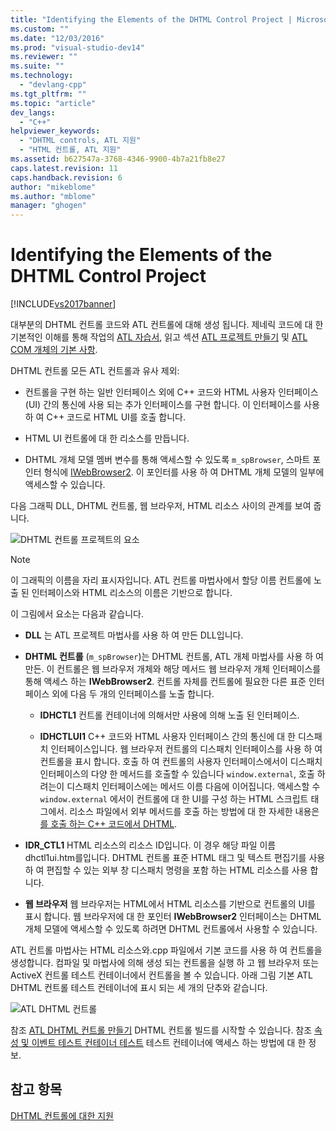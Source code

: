 ```yaml
---
title: "Identifying the Elements of the DHTML Control Project | Microsoft Docs"
ms.custom: ""
ms.date: "12/03/2016"
ms.prod: "visual-studio-dev14"
ms.reviewer: ""
ms.suite: ""
ms.technology: 
  - "devlang-cpp"
ms.tgt_pltfrm: ""
ms.topic: "article"
dev_langs: 
  - "C++"
helpviewer_keywords: 
  - "DHTML controls, ATL 지원"
  - "HTML 컨트롤, ATL 지원"
ms.assetid: b627547a-3768-4346-9900-4b7a21fb8e27
caps.latest.revision: 11
caps.handback.revision: 6
author: "mikeblome"
ms.author: "mblome"
manager: "ghogen"
---
```

# Identifying the Elements of the DHTML Control Project
[!INCLUDE[vs2017banner](../assembler/inline/includes/vs2017banner.md)]

대부분의 DHTML 컨트롤 코드와 ATL 컨트롤에 대해 생성 됩니다.  제네릭 코드에 대 한 기본적인 이해를 통해 작업의  [ATL 자습서](../atl/active-template-library-atl-tutorial.md), 읽고 섹션  [ATL 프로젝트 만들기](../atl/reference/creating-an-atl-project.md) 및  [ATL COM 개체의 기본 사항](../atl/fundamentals-of-atl-com-objects.md).  
  
 DHTML 컨트롤 모든 ATL 컨트롤과 유사 제외:  
  
-   컨트롤을 구현 하는 일반 인터페이스 외에 C\+\+ 코드와 HTML 사용자 인터페이스 \(UI\) 간의 통신에 사용 되는 추가 인터페이스를 구현 합니다.  이 인터페이스를 사용 하 여 C\+\+ 코드로 HTML UI를 호출 합니다.  
  
-   HTML UI 컨트롤에 대 한 리소스를 만듭니다.  
  
-   DHTML 개체 모델 멤버 변수를 통해 액세스할 수 있도록 `m_spBrowser`, 스마트 포인터 형식에  [IWebBrowser2](https://msdn.microsoft.com/en-us/library/aa752127.aspx).  이 포인터를 사용 하 여 DHTML 개체 모델의 일부에 액세스할 수 있습니다.  
  
 다음 그래픽 DLL, DHTML 컨트롤, 웹 브라우저, HTML 리소스 사이의 관계를 보여 줍니다.  
  
 ![DHTML 컨트롤 프로젝트의 요소](../atl/media/vc52en1.png "vc52EN1")  
  
> [!NOTE]
>  이 그래픽의 이름을 자리 표시자입니다.  ATL 컨트롤 마법사에서 할당 이름 컨트롤에 노출 된 인터페이스와 HTML 리소스의 이름은 기반으로 합니다.  
  
 이 그림에서 요소는 다음과 같습니다.  
  
-   **DLL** 는 ATL 프로젝트 마법사를 사용 하 여 만든 DLL입니다.  
  
-   **DHTML 컨트롤** \(`m_spBrowser`\)는 DHTML 컨트롤, ATL 개체 마법사를 사용 하 여 만든.  이 컨트롤은 웹 브라우저 개체와 해당 메서드 웹 브라우저 개체 인터페이스를 통해 액세스 하는  **IWebBrowser2**.  컨트롤 자체를 컨트롤에 필요한 다른 표준 인터페이스 외에 다음 두 개의 인터페이스를 노출 합니다.  
  
    -   **IDHCTL1** 컨트롤 컨테이너에 의해서만 사용에 의해 노출 된 인터페이스.  
  
    -   **IDHCTLUI1** C\+\+ 코드와 HTML 사용자 인터페이스 간의 통신에 대 한 디스패치 인터페이스입니다.  웹 브라우저 컨트롤의 디스패치 인터페이스를 사용 하 여 컨트롤을 표시 합니다.  호출 하 여 컨트롤의 사용자 인터페이스에서이 디스패치 인터페이스의 다양 한 메서드를 호출할 수 있습니다 `window.external`, 호출 하려는이 디스패치 인터페이스에는 메서드 이름 다음에 이어집니다.  액세스할 수 `window.external` 에서이 컨트롤에 대 한 UI를 구성 하는 HTML 스크립트 태그에서.  리소스 파일에서 외부 메서드를 호출 하는 방법에 대 한 자세한 내용은  [를 호출 하는 C\+\+ 코드에서 DHTML](../atl/calling-cpp-code-from-dhtml.md).  
  
-   **IDR\_CTL1** HTML 리소스의 리소스 ID입니다.  이 경우 해당 파일 이름 dhctl1ui.htm를입니다.  DHTML 컨트롤 표준 HTML 태그 및 텍스트 편집기를 사용 하 여 편집할 수 있는 외부 창 디스패치 명령을 포함 하는 HTML 리소스를 사용 합니다.  
  
-   **웹 브라우저** 웹 브라우저는 HTML에서 HTML 리소스를 기반으로 컨트롤의 UI를 표시 합니다.  웹 브라우저에 대 한 포인터  **IWebBrowser2** 인터페이스는 DHTML 개체 모델에 액세스할 수 있도록 하려면 DHTML 컨트롤에서 사용할 수 있습니다.  
  
 ATL 컨트롤 마법사는 HTML 리소스와.cpp 파일에서 기본 코드를 사용 하 여 컨트롤을 생성합니다.  컴파일 및 마법사에 의해 생성 되는 컨트롤을 실행 하 고 웹 브라우저 또는 ActiveX 컨트롤 테스트 컨테이너에서 컨트롤을 볼 수 있습니다.  아래 그림 기본 ATL DHTML 컨트롤 테스트 컨테이너에 표시 되는 세 개의 단추와 같습니다.  
  
 ![ATL DHTML 컨트롤](../atl/media/vc52en2.png "vc52EN2")  
  
 참조  [ATL DHTML 컨트롤 만들기](../atl/creating-an-atl-dhtml-control.md) DHTML 컨트롤 빌드를 시작할 수 있습니다.  참조  [속성 및 이벤트 테스트 컨테이너 테스트](../mfc/testing-properties-and-events-with-test-container.md) 테스트 컨테이너에 액세스 하는 방법에 대 한 정보.  
  
## 참고 항목  
 [DHTML 컨트롤에 대한 지원](../atl/atl-support-for-dhtml-controls.md)